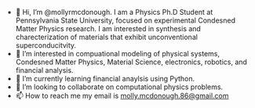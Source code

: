 - 👋 Hi, I’m @mollyrmcdonough. I am a Physics Ph.D Student at Pennsylvania State University, focused on experimental Condesned Matter Physics research. I am interested in synthesis and charecterization of materials that exhibit unconventional superconducitvity.  
- 👀 I’m interested in compuational modeling of physical systems, Condesned Matter Physics, Material Science, electronics, robotics, and financial analysis.
- 🌱 I’m currently learning financial anaylsis using Python.
- 💞️ I’m looking to collaborate on computational physics problems. 
- 📫 How to reach me my email is molly.mcdonough.86@gmail.com

<!---
mollyrmcdonough/mollyrmcdonough is a ✨ special ✨ repository because its `README.md` (this file) appears on your GitHub profile.
You can click the Preview link to take a look at your changes.
--->
